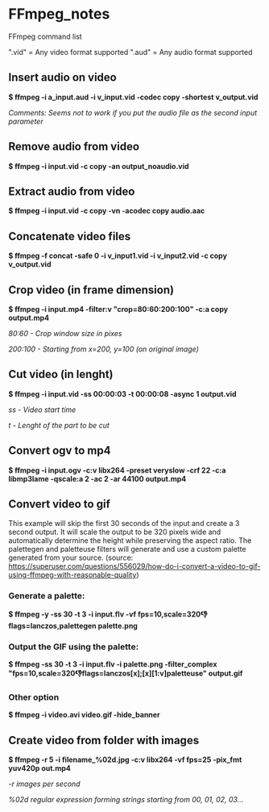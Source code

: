 # FFmpeg_notes
FFmpeg command list

".vid" = Any video format supported
".aud" = Any audio format supported

## Insert audio on video
**$ ffmpeg -i a_input.aud -i v_input.vid -codec copy -shortest v_output.vid**

_Comments: Seems not to work if you put the audio file as the second input parameter_

## Remove audio from video
**$ ffmpeg -i input.vid -c copy -an output_noaudio.vid**

## Extract audio from video
**$ ffmpeg -i input.vid -c copy -vn -acodec copy audio.aac**


## Concatenate video files
**$ ffmpeg -f concat -safe 0 -i v_input1.vid -i v_input2.vid -c copy v_output.vid**

## Crop video (in frame dimension)
**$ ffmpeg -i input.mp4 -filter:v "crop=80:60:200:100" -c:a copy output.mp4**

_80:60 - Crop window size in pixes_

_200:100 - Starting from x=200, y=100 (on original image)_

## Cut video (in lenght)
**$ ffmpeg -i input.vid -ss 00:00:03 -t 00:00:08 -async 1 output.vid**

_ss - Video start time_

_t - Lenght of the part to be cut_

## Convert ogv to mp4
**$ ffmpeg -i input.ogv -c:v libx264 -preset veryslow -crf 22 -c:a libmp3lame -qscale:a 2 -ac 2 -ar 44100 output.mp4**

## Convert video to gif
This example will skip the first 30 seconds of the input and create a 3 second output. It will scale the output to be 320 pixels wide and automatically determine the height while preserving the aspect ratio. The palettegen and paletteuse filters will generate and use a custom palette generated from your source. (source: https://superuser.com/questions/556029/how-do-i-convert-a-video-to-gif-using-ffmpeg-with-reasonable-quality)

### Generate a palette:
**$ ffmpeg -y -ss 30 -t 3 -i input.flv -vf fps=10,scale=320:-1:flags=lanczos,palettegen palette.png**
### Output the GIF using the palette:
**$ ffmpeg -ss 30 -t 3 -i input.flv -i palette.png -filter_complex "fps=10,scale=320:-1:flags=lanczos[x];[x][1:v]paletteuse" output.gif**

### Other option
**$ ffmpeg -i video.avi video.gif -hide_banner**

## Create video from folder with images

**$ ffmpeg -r 5 -i filename_%02d.jpg -c:v libx264 -vf fps=25 -pix_fmt yuv420p out.mp4**

_-r images per second_

_%02d regular expression forming strings starting from 00, 01, 02, 03..._
